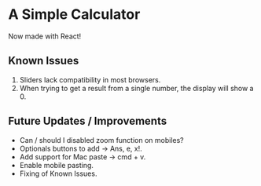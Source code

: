 # A Simple Calculator

Now made with React!

## Known Issues

1. Sliders lack compatibility in most browsers.
2. When trying to get a result from a single number, the display will show a 0.

## Future Updates / Improvements

- Can / should I disabled zoom function on mobiles?
- Optionals buttons to add -> Ans, e, x!.
- Add support for Mac paste -> cmd + v.
- Enable mobile pasting.
- Fixing of Known Issues.
